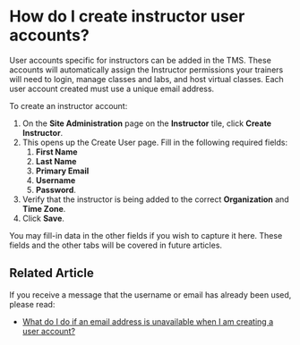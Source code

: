 # How do I create instructor user accounts?

User accounts specific for instructors can be added in the TMS. These accounts will automatically assign the Instructor permissions your trainers will need to login, manage classes and labs, and host virtual classes. Each user account created must use a unique email address.

To create an instructor account:
1. On the **Site Administration** page on the **Instructor** tile, click **Create Instructor**. 
1. This opens up the Create User page. Fill in the following required fields: 
     1. **First Name** 
     1. **Last Name**
     1. **Primary Email**
     1. **Username**
     1. **Password**. 
1. Verify that the instructor is being added to the correct **Organization** and **Time Zone**. 
1. Click **Save**.

You may fill-in data in the other fields if you wish to capture it here. These fields and the other tabs will be covered in future articles.

## Related Article
If you receive a  message that the username or email has already been used, please read:

- [What do I do if an email address is unavailable when I am creating a user account?](../student-management/what-to-do-if-email-address-unavailable-when-creating-user-account.md)
